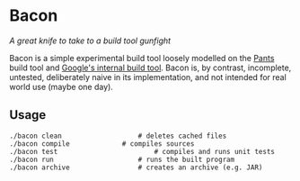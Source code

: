 # Bacon

*A great knife to take to a build tool gunfight*

Bacon is a simple experimental build tool loosely modelled on the [Pants](http://pantsbuild.github.io/announce_201409.html)
build tool and
[Google's internal build tool](http://google-engtools.blogspot.jp/2011/08/build-in-cloud-how-build-system-works.html). Bacon is, by contrast, incomplete, untested, deliberately naive in its implementation, and not intended for real world use (maybe one day).

## Usage

	./bacon clean					# deletes cached files
	./bacon compile				# compiles sources
	./bacon test						# compiles and runs unit tests
	./bacon run						# runs the built program
	./bacon archive					# creates an archive (e.g. JAR)


